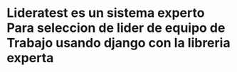 # Lideratest es un sistema experto Para seleccion de lider de equipo de Trabajo usando django con la libreria experta
